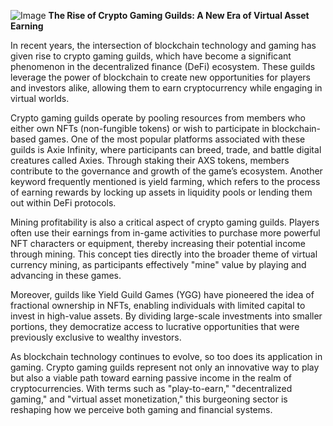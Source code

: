 
![Image](https://github.com/user-attachments/assets/31692037-0104-4703-abd1-696b6a7dd41b)
**The Rise of Crypto Gaming Guilds: A New Era of Virtual Asset Earning**

In recent years, the intersection of blockchain technology and gaming has given rise to crypto gaming guilds, which have become a significant phenomenon in the decentralized finance (DeFi) ecosystem. These guilds leverage the power of blockchain to create new opportunities for players and investors alike, allowing them to earn cryptocurrency while engaging in virtual worlds.

Crypto gaming guilds operate by pooling resources from members who either own NFTs (non-fungible tokens) or wish to participate in blockchain-based games. One of the most popular platforms associated with these guilds is Axie Infinity, where participants can breed, trade, and battle digital creatures called Axies. Through staking their AXS tokens, members contribute to the governance and growth of the game’s ecosystem. Another keyword frequently mentioned is yield farming, which refers to the process of earning rewards by locking up assets in liquidity pools or lending them out within DeFi protocols.

Mining profitability is also a critical aspect of crypto gaming guilds. Players often use their earnings from in-game activities to purchase more powerful NFT characters or equipment, thereby increasing their potential income through mining. This concept ties directly into the broader theme of virtual currency mining, as participants effectively "mine" value by playing and advancing in these games.

Moreover, guilds like Yield Guild Games (YGG) have pioneered the idea of fractional ownership in NFTs, enabling individuals with limited capital to invest in high-value assets. By dividing large-scale investments into smaller portions, they democratize access to lucrative opportunities that were previously exclusive to wealthy investors.

As blockchain technology continues to evolve, so too does its application in gaming. Crypto gaming guilds represent not only an innovative way to play but also a viable path toward earning passive income in the realm of cryptocurrencies. With terms such as "play-to-earn," "decentralized gaming," and "virtual asset monetization," this burgeoning sector is reshaping how we perceive both gaming and financial systems.